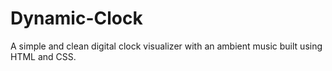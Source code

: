 # Dynamic-Clock

A simple and clean digital clock visualizer with an ambient music built using HTML and CSS.
